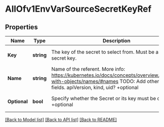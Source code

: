 # AllOfv1EnvVarSourceSecretKeyRef

## Properties
Name | Type | Description | Notes
------------ | ------------- | ------------- | -------------
**Key** | **string** | The key of the secret to select from.  Must be a valid secret key. | [optional] [default to null]
**Name** | **string** | Name of the referent. More info: https://kubernetes.io/docs/concepts/overview/working-with-objects/names/#names TODO: Add other useful fields. apiVersion, kind, uid? +optional | [optional] [default to null]
**Optional** | **bool** | Specify whether the Secret or its key must be defined +optional | [optional] [default to null]

[[Back to Model list]](../README.md#documentation-for-models) [[Back to API list]](../README.md#documentation-for-api-endpoints) [[Back to README]](../README.md)

